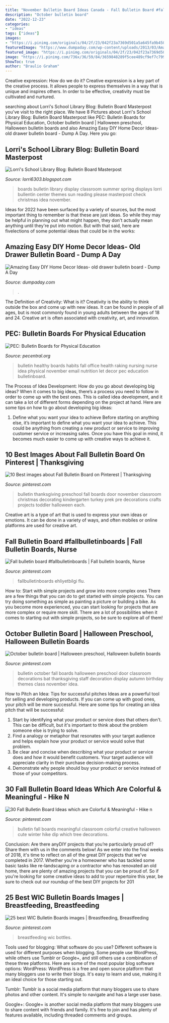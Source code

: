 ```yaml
---
title: "November Bulletin Board Ideas Canada - Fall Bulletin Board #fallbulletinboards"
description: "October bulletin board"
date: "2022-12-23"
categories:
- "ideas"
tags: ["ideas"]
images:
- "https://i.pinimg.com/originals/04/2f/23/042f23a7369d501a5a645fa9b4506690.jpg"
featuredImage: "https://www.dumpaday.com/wp-content/uploads/2013/03/Amazing-Easy-DIY-Home-Decor-Ideas-old-drawer-bulletin-board.jpg"
featured_image: "https://i.pinimg.com/originals/04/2f/23/042f23a7369d501a5a645fa9b4506690.jpg"
image: "https://i.pinimg.com/736x/36/59/84/3659848289f5cee489cf9ef7c7996e87.jpg"
ShowToc: true
author: "Braulio Graham"
---
```



Creative expression: How do we do it?
Creative expression is a key part of the creative process. It allows people to express themselves in a way that is unique and inspires others. In order to be effective, creativity must be cultivated and nurtured.

	

		
searching about Lorri&#039;s School Library Blog: Bulletin Board Masterpost you've visit to the right place. We have 8 Pictures about Lorri&#039;s School Library Blog: Bulletin Board Masterpost like PEC: Bulletin Boards for Physical Education, October bulletin board | Halloween preschool, Halloween bulletin boards and also Amazing Easy DIY Home Decor Ideas- old drawer bulletin board - Dump A Day. Here you go:
		
    
## Lorri&#039;s School Library Blog: Bulletin Board Masterpost

<img loading=lazy src="https://1.bp.blogspot.com/-fKlBEgPdFV4/UbCwMma_u9I/AAAAAAAAALI/2q9auQ7Z_P0/s1600/AllPicutresFrom+Camera4-2013+001+(345).JPG" onerror="this.onerror=null;this.src='https://tse2.mm.bing.net/th?id=OIP.3aQfN_S8JGNo2S5ssa7MbAHaJ4&amp;pid=15.1';" alt="Lorri&#039;s School Library Blog: Bulletin Board Masterpost">

_Source: lorri6303.blogspot.com_

>boards bulletin library display classroom summer spring displays lorri bullentin center themes sun reading please masterpost check christmas idea november. 

	

Ideas for 2022 have been surfaced by a variety of sources, but the most important thing to remember is that these are just ideas. So while they may be helpful in planning out what might happen, they don't actually mean anything until they're put into motion. But with that said, here are fivelections of some potential ideas that could be in the works: 

    
## Amazing Easy DIY Home Decor Ideas- Old Drawer Bulletin Board - Dump A Day

<img loading=lazy src="https://www.dumpaday.com/wp-content/uploads/2013/03/Amazing-Easy-DIY-Home-Decor-Ideas-old-drawer-bulletin-board.jpg" onerror="this.onerror=null;this.src='https://tse2.mm.bing.net/th?id=OIP.wGhBW6uKDkhtymHYG6CP5gHaKP&amp;pid=15.1';" alt="Amazing Easy DIY Home Decor Ideas- old drawer bulletin board - Dump A Day">

_Source: dumpaday.com_

>. 

	

The Definition of Creativity: What is it?
Creativity is the ability to think outside the box and come up with new ideas. It can be found in people of all ages, but is most commonly found in young adults between the ages of 18 and 24. Creative art is often associated with creativity, art, and innovation.

    
## PEC: Bulletin Boards For Physical Education

<img loading=lazy src="https://www.pecentral.org/BulletinBoard/Images/1682.jpg" onerror="this.onerror=null;this.src='https://tse1.mm.bing.net/th?id=OIP.cwoVb0NAECNMIBEBbFsTnwHaFj&amp;pid=15.1';" alt="PEC: Bulletin Boards for Physical Education">

_Source: pecentral.org_

>bulletin healthy boards habits fall office health raking nursing nurse idea physical november email nutrition let decor pec education bulletinboard. 

	

The Process of Idea Development: How do you go about developing big ideas?
When it comes to big ideas, there’s a process you need to follow in order to come up with the best ones. This is called idea development, and it can take a lot of different forms depending on the project at hand. Here are some tips on how to go about developing big ideas:
1. Define what you want your idea to achieve 
Before starting on anything else, it’s important to define what you want your idea to achieve. This could be anything from creating a new product or service to improving customer service or increasing sales. Once you have this goal in mind, it becomes much easier to come up with creative ways to achieve it.

    
## 10 Best Images About Fall Bulletin Board On Pinterest | Thanksgiving

<img loading=lazy src="https://s-media-cache-ak0.pinimg.com/736x/9f/b1/b0/9fb1b0ad054f187e06a528ca012452bd.jpg" onerror="this.onerror=null;this.src='https://tse1.mm.bing.net/th?id=OIP.zSH3WV09P0DuBS5OECOIQgHaJ6&amp;pid=15.1';" alt="10 Best images about Fall Bulletin Board on Pinterest | Thanksgiving">

_Source: pinterest.com_

>bulletin thanksgiving preschool fall boards door november classroom christmas decorating kindergarten turkey prek pre decorations crafts projects toddler halloween each. 

	

Creative art is a type of art that is used to express your own ideas or emotions. It can be done in a variety of ways, and often mobiles or online platforms are used for creative art.

    
## Fall Bulletin Board #fallbulletinboards | Fall Bulletin Boards, Nurse

<img loading=lazy src="https://i.pinimg.com/originals/04/2f/23/042f23a7369d501a5a645fa9b4506690.jpg" onerror="this.onerror=null;this.src='https://tse2.mm.bing.net/th?id=OIP.UR3idFDhghW1r5yjPdaTGAHaJ4&amp;pid=15.1';" alt="Fall bulletin board #fallbulletinboards | Fall bulletin boards, Nurse">

_Source: pinterest.com_

>fallbulletinboards ehliyetbilgi flu. 

	

How to: Start with simple projects and grow into more complex ones
There are a few things that you can do to get started with simple projects. You can try doing something as simple as painting a picture or building a bike. As you become more experienced, you can start looking for projects that are more complex or require more skill. There are a lot of possibilities when it comes to starting out with simple projects, so be sure to explore all of them!

    
## October Bulletin Board | Halloween Preschool, Halloween Bulletin Boards

<img loading=lazy src="https://i.pinimg.com/originals/fe/7f/6a/fe7f6ab69170f1c220788e300d6d9639.jpg" onerror="this.onerror=null;this.src='https://tse2.mm.bing.net/th?id=OIP.lJG9nvOZHCIHUkdCQTBWdAHaJ6&amp;pid=15.1';" alt="October bulletin board | Halloween preschool, Halloween bulletin boards">

_Source: pinterest.com_

>bulletin october fall boards halloween preschool door classroom decorations bat thanksgiving staff decoration display autumn birthday themes class november idea. 

	

How to Pitch an Idea: Tips for successful pitches
Ideas are a powerful tool for selling and developing products. If you can come up with good ones, your pitch will be more successful. Here are some tips for creating an idea pitch that will be successful:
1. Start by identifying what your product or service does that others don't. This can be difficult, but it's important to think about the problem someone else is trying to solve.
2. Find a analogy or metaphor that resonates with your target audience and helps explain how your product or service would solve that problem.
3. Be clear and concise when describing what your product or service does and how it would benefit customers. Your target audience will appreciate clarity in their purchase decision-making process.
4. Demonstrate why people should buy your product or service instead of those of your competitors.

    
## 30 Fall Bulletin Board Ideas Which Are Colorful &amp; Meaningful - Hike N

<img loading=lazy src="https://i.pinimg.com/736x/36/59/84/3659848289f5cee489cf9ef7c7996e87.jpg" onerror="this.onerror=null;this.src='https://tse4.mm.bing.net/th?id=OIP.P8GGWM3m-Im8MUxAr_97iQHaGO&amp;pid=15.1';" alt="30 Fall Bulletin Board Ideas which are Colorful &amp; Meaningful - Hike n">

_Source: pinterest.com_

>bulletin fall boards meaningful classroom colorful creative halloween cute winter hike dip which tree decorations. 

	

Conclusion: Are there anyDIY projects that you’re particularly proud of? Share them with us in the comments below!
As we enter into the final weeks of 2018, it's time to reflect on all of the great DIY projects that we've completed in 2017. Whether you're a homeowner who has tackled some basic tasks like re-landscaping or a contractor who has renovated an old home, there are plenty of amazing projects that you can be proud of. So if you're looking for some creative ideas to add to your repertoire this year, be sure to check out our roundup of the best DIY projects for 201
    
## 25 Best WIC Bulletin Boards Images | Breastfeeding, Breastfeeding

<img loading=lazy src="https://i.pinimg.com/736x/2c/84/2a/2c842a2c6e05dd4725d6d3f1810cfea7.jpg" onerror="this.onerror=null;this.src='https://tse2.mm.bing.net/th?id=OIP.19WK6ioPlrsrlU7gMQb4gQHaEK&amp;pid=15.1';" alt="25 best WIC Bulletin Boards images | Breastfeeding, Breastfeeding">

_Source: pinterest.com_

>breastfeeding wic bottles. 

	

Tools used for blogging: What software do you use?
Different software is used for different purposes when blogging. Some people use WordPress, while others use Tumblr or Google+, and still others use a combination of these three platforms. Here are some of the most popular blog software options: 
WordPress: WordPress is a free and open source platform that many bloggers use to write their blogs. It's easy to learn and use, making it an ideal choice for those starting out. 

Tumblr: Tumblr is a social media platform that many bloggers use to share photos and other content. It's simple to navigate and has a large user base. 

Google+: Google+ is another social media platform that many bloggers use to share content with friends and family. It's free to join and has plenty of features available, including threaded comments and groups.

